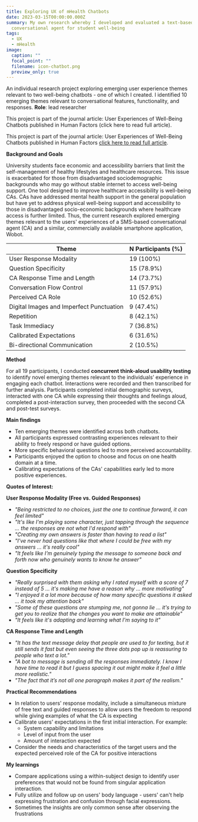 ```yaml
---
title: Exploring UX of mHealth Chatbots
date: 2023-03-15T00:00:00.000Z
summary: My own research whereby I developed and evaluated a text-based SMS
  conversational agent for student well-being
tags:
  - UX
  - mHealth
image:
  caption: ""
  focal_point: ""
  filename: icon-chatbot.png
  preview_only: true
---
```

An individual research project exploring emerging user experience themes relevant to two well-being chatbots - one of which I created. I identified 10 emerging themes relevant to conversational features, functionality, and responses.
**Role**: lead researcher

This project is part of the journal article: User Experiences of Well-Being Chatbots published in Human Factors (click here to read full article).

This project is part of the journal article: User Experiences of Well-Being Chatbots published in Human Factors [click here to read full article](https://journals.sagepub.com/doi/10.1177/00187208231162453).

**Background and Goals**

University students face economic and accessibility barriers that limit the self-management of healthy lifestyles and healthcare resources. This issue is exacerbated for those from disadvantaged sociodemographic backgrounds who may go without stable internet to access well-being support. One tool designed to improve healthcare accessibility is well-being CAs. CAs have addressed mental health support in the general population but have yet to address physical well-being support and accessibility to those in disadvantaged socio-economic backgrounds where healthcare access is further limited. 
Thus, the current research explored emerging themes relevant to the users' experiences of a SMS-based conversational agent (CA) and a similar, commercially available smartphone application, Wobot.


| **Theme**                                | **N Participants (%)** |
|------------------------------------------|------------------------|
| User Response Modality                   | 19 (100%)              |
| Question Specificity                     | 15 (78.9%)             |
| CA Response Time and Length              | 14 (73.7%)             |
| Conversation Flow Control                | 11 (57.9%)             |
| Perceived CA Role                        | 10 (52.6%)             |
| Digital Images and Imperfect Punctuation | 9 (47.4%)              |
| Repetition                               | 8 (42.1%)              |
| Task Immediacy                           | 7 (36.8%)              |
| Calibrated Expectations                  | 6 (31.6%)              |
| Bi-directional Communication             | 2 (10.5%)              |


**Method**

For all 19 participants, I conducted **concurrent think-aloud usability testing** to identify novel emerging themes relevant to the individuals’ experience in engaging each chatbot. Interactions were recorded and then transcribed for further analysis. 
Participants completed initial demographic surveys, interacted with one CA while expressing their thoughts and feelings aloud, completed a post-interaction survey, then proceeded with the second CA and post-test surveys.

**Main findings**
- Ten emerging themes were identified across both chatbots.
- All participants expressed contrasting experiences relevant to their ability to freely respond or have guided options.
- More specific behavioral questions led to more perceived accountability.
- Participants enjoyed the option to choose and focus on one health domain at a time.
- Calibrating expectations of the CAs' capabilities early led to more positive experiences.

**Quotes of Interest:**

**User Response Modality (Free vs. Guided Responses)**
- *"Being restricted to no choices, just the one to continue forward, it can feel limited"*
- *"It's like I'm playing some character, just tapping through the sequence ... the responses are not what I'd respond with"*
- *"Creating my own answers is faster than having to read a list"*
- *"I've never had questions like that where I could be free with my answers ... it's really cool"*
- *"It feels like I’m genuinely typing the message to someone back and forth now who genuinely wants to know he answer"*

**Question Specificity**
- *"Really surprised with them asking why I rated myself with a score of 7 instead of 5 ... it's making me have a reason why ... more motivating"*
- *"I enjoyed it a lot more because of how many specific questions it asked ... it took my attention back"*
- *"Some of these questions are stumping me, not gonna lie ... it's trying to get you to realize that the changes you want to make are attainable"*
- *"It feels like it's adapting and learning what I'm saying to it"*

**CA Response Time and Length**
- *"It has the text message delay that people are used to for texting, but it still sends it fast but even seeing the three dots pop up is reassuring to people who text a lot."*
- *"A bot to message is sending all the responses immediately. I know I have time to read it but I guess spacing it out might make it feel a little more realistic."*
- *"The fact that it’s not all one paragraph makes it part of the realism."*

**Practical Recommendations**

- In relation to users' response modality, include a simultaneous mixture of free text and guided responses to allow users the freedom to respond while giving examples of what the CA is expecting
- Calibrate users' expectations in the first initial interaction. For example:
  - System capability and limitations
  - Level of input from the user
  - Amount of interaction expected
- Consider the needs and characteristics of the target users and the expected perceived role of the CA for positive interactions

**My learnings**
- Compare applications using a within-subject design to identify user preferences that would not be found from singular application interaction.
- Fully utilize and follow up on users' body language - users' can't help expressing frustration and confusion through facial expressions.
- Sometimes the insights are only common sense after observing the frustrations

